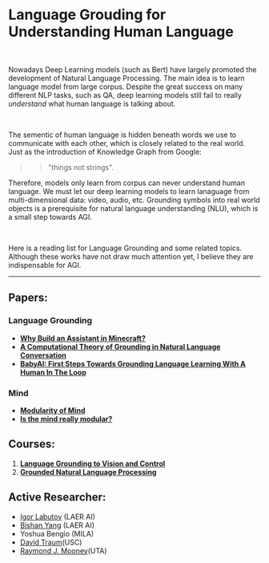 # Language Grouding for Understanding Human Language
<br>

Nowadays Deep Learning models (such as Bert) have largely promoted the development of Natural Language Processing. The main idea is to learn language model from large corpus. Despite the great success on many different NLP tasks, such as QA, deep learning models still fail to really *understand* what human language is talking about. 

<br>

The sementic of human language is hidden beneath words we use to communicate with each other, which is closely related to the real world. Just as the introduction of Knowledge Graph from Google:

>>"things not strings".

Therefore, models only learn from corpus can never understand human language. We must let our deep learning models to learn lanaguage from multi-dimensional data: video, audio, etc. Grounding symbols into real world objects is a prerequisite for natural language understanding (NLU), which is a small step towards AGI.

<br>

Here is a reading list for Language Grounding and some related topics. Although these works have not draw much attention yet, I believe they are indispensable for AGI.

***
## Papers:
### Language Grounding
* [**Why Build an Assistant in Minecraft?**](https://research.fb.com/publications/why-build-an-assistant-in-minecraft/)
* [**A Computational Theory of Grounding in Natural Language Conversation**](https://apps.dtic.mil/dtic/tr/fulltext/u2/a289894.pdf)
* [**BabyAI: First Steps Towards Grounding Language Learning With A Human In The Loop**](https://arxiv.org/pdf/1810.08272.pdf)

### Mind
* [**Modularity of Mind**](https://plato.stanford.edu/entries/modularity-mind/#WhatMentModu)
* [**Is the mind really modular?**](http://www.subcortex.com/PrinzModularity.pdf)

## Courses:
1. [**Language Grounding to Vision and Control**](https://katefvision.github.io/LanguageGrounding/#readings)
2. [**Grounded Natural Language Processing**](https://www.cs.utexas.edu/~mooney/gnlp/)

## Active Researcher:
* [Igor Labutov](https://igorlabutov.com) (LAER AI) 
* [Bishan Yang](http://www.cs.cmu.edu/~bishan/) (LAER AI)
* Yoshua Bengio (MILA)
* [David Traum](http://people.ict.usc.edu/~traum/)(USC)
* [Raymond J. Mooney](https://www.cs.utexas.edu/users/mooney/)(UTA)




